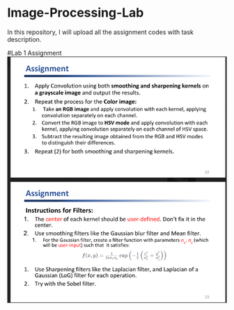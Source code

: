# Image-Processing-Lab
In this repository, I will upload all the assignment codes with task description.

#Lab 1 Assignment
![Lab 1 assignment](https://github.com/eleusKUET/Image-Processing-Lab/blob/main/Screenshot%202024-03-10%20234545.png)
